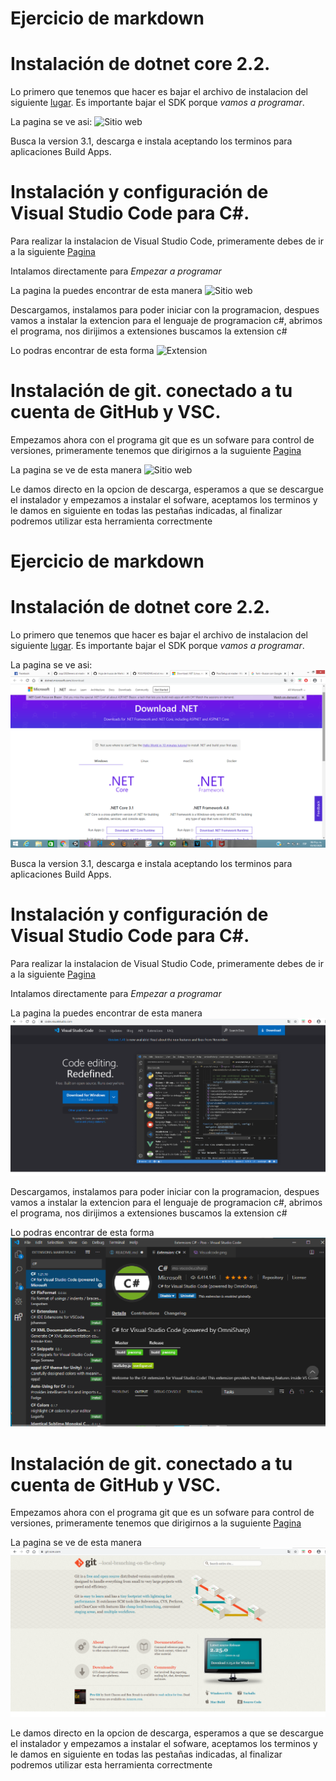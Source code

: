 # Ejercicio de markdown


# Instalación de dotnet core 2.2.
Lo primero que tenemos que hacer es bajar el archivo de instalacion del siguiente [lugar](https://dotnet.microsoft.com/download/dotnet-core/3.0).
Es importante bajar el SDK porque *vamos a programar*.

La pagina se ve  asi:
![Sitio web](./IMG/netcore.png)

Busca la version 3.1, descarga e instala aceptando los terminos para aplicaciones Build Apps. 

# Instalación y configuración de Visual Studio Code para C#.
Para realizar la instalacion de Visual Studio Code, primeramente debes de ir a la siguiente [Pagina](https://code.visualstudio.com/)

Intalamos directamente para *Empezar a programar*

La pagina la puedes encontrar de esta manera
![Sitio web](./IMG/Visualcode.png)

Descargamos, instalamos para poder iniciar con la programacion, despues vamos a instalar la extencion para el lenguaje de programacion c#, abrimos el programa, nos dirijimos a extensiones buscamos la extension c#

Lo podras encontrar de esta forma
![Extension](./IMG/vcode.png)


# Instalación de git. conectado a tu cuenta de GitHub y VSC.

Empezamos ahora con el programa git que es un sofware para control de versiones, primeramente tenemos que dirigirnos a la suguiente [Pagina](https://git-scm.com/)

La pagina se ve de esta manera
![Sitio web](./IMG/git.png)

Le damos directo en la opcion de descarga, esperamos a que se descargue el instalador y empezamos a instalar el sofware, aceptamos los terminos y le damos en siguiente en todas las pestañas indicadas, al finalizar podremos utilizar esta herramienta correctmente





# Ejercicio de markdown


# Instalación de dotnet core 2.2.
Lo primero que tenemos que hacer es bajar el archivo de instalacion del siguiente [lugar](https://dotnet.microsoft.com/download/dotnet-core/3.0).
Es importante bajar el SDK porque *vamos a programar*.

La pagina se ve  asi:
![Sitio web](./Imagenes/git2.png)

Busca la version 3.1, descarga e instala aceptando los terminos para aplicaciones Build Apps. 

# Instalación y configuración de Visual Studio Code para C#.
Para realizar la instalacion de Visual Studio Code, primeramente debes de ir a la siguiente [Pagina](https://code.visualstudio.com/)

Intalamos directamente para *Empezar a programar*

La pagina la puedes encontrar de esta manera
![Sitio web](./Imagenes/git1.png)

Descargamos, instalamos para poder iniciar con la programacion, despues vamos a instalar la extencion para el lenguaje de programacion c#, abrimos el programa, nos dirijimos a extensiones buscamos la extension c#

Lo podras encontrar de esta forma
![Extension](./Imagenes/git3.png)


# Instalación de git. conectado a tu cuenta de GitHub y VSC.

Empezamos ahora con el programa git que es un sofware para control de versiones, primeramente tenemos que dirigirnos a la suguiente [Pagina](https://git-scm.com/)

La pagina se ve de esta manera
![Sitio web](./Imagenes/git.png)

Le damos directo en la opcion de descarga, esperamos a que se descargue el instalador y empezamos a instalar el sofware, aceptamos los terminos y le damos en siguiente en todas las pestañas indicadas, al finalizar podremos utilizar esta herramienta correctmente